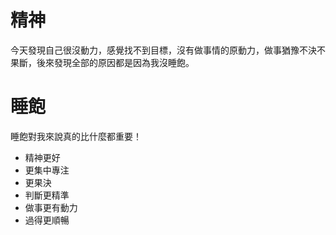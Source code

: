 # 精神
今天發現自己很沒動力，感覺找不到目標，沒有做事情的原動力，做事猶豫不決不果斷，後來發現全部的原因都是因為我沒睡飽。

# 睡飽
睡飽對我來說真的比什麼都重要！  
* 精神更好
* 更集中專注
* 更果決
* 判斷更精準
* 做事更有動力
* 過得更順暢
<!-- truncate -->   
